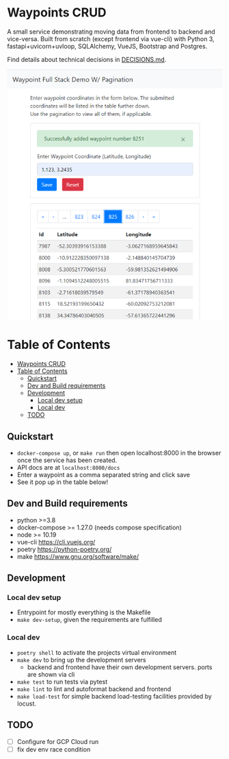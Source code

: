 # Waypoints CRUD
A small service demonstrating moving data from frontend to backend and vice-versa.
Built from scratch (except frontend via vue-cli) with Python 3, fastapi+uvicorn+uvloop, SQLAlchemy, VueJS, Bootstrap and Postgres. 

Find details about technical decisions in [DECISIONS.md](./DECISIONS.md).

![Screenshot of the UI](./img/demo.png?raw=true "The UI in use")

Table of Contents
=================
- [Waypoints CRUD](#waypoints-crud)
- [Table of Contents](#table-of-contents)
  - [Quickstart](#quickstart)
  - [Dev and Build requirements](#dev-and-build-requirements)
  - [Development](#development)
    - [Local dev setup](#local-dev-setup)
    - [Local dev](#local-dev)
  - [TODO](#todo)


## Quickstart
- `docker-compose up`, or `make run` then open localhost:8000 in the browser once the service has been created.
- API docs are at `localhost:8000/docs`
- Enter a waypoint as a comma separated string and click save
- See it pop up in the table below!

## Dev and Build requirements
- python >=3.8
- docker-compose >= 1.27.0 (needs compose specification)
- node >= 10.19
- vue-cli https://cli.vuejs.org/
- poetry https://python-poetry.org/
- make https://www.gnu.org/software/make/

## Development
### Local dev setup
- Entrypoint for mostly everything is the Makefile
- `make dev-setup`, given the requirements are fulfilled

### Local dev
- `poetry shell` to activate the projects virtual environment
- `make dev` to bring up the development servers
  - backend and frontend have their own development servers. ports are shown via cli
- `make test` to run tests via pytest
- `make lint` to lint and autoformat backend and frontend
- `make load-test` for simple backend load-testing facilities provided by locust.

## TODO
- [ ] Configure for GCP Cloud run
- [ ] fix dev env race condition